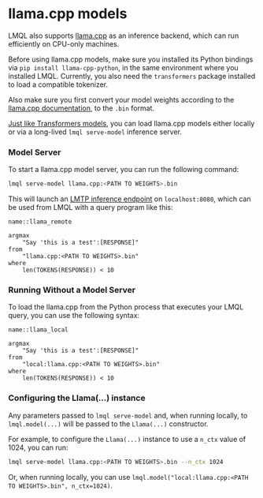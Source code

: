 # llama.cpp models

LMQL also supports [llama.cpp](https://github.com/ggerganov/llama.cpp) as an inference backend, which can run efficiently on CPU-only machines. 

Before using llama.cpp models, make sure you installed its Python bindings via `pip install llama-cpp-python`, in the same environment where you installed LMQL. Currently, you also need the `transformers` package installed to load a compatible tokenizer.


Also make sure you first convert your model weights according to the [llama.cpp documentation](https://github.com/ggerganov/llama.cpp#prepare-data--run), to the `.bin` format.

[Just like Transformers models](hf.md), you can load llama.cpp models either locally or via a long-lived `lmql serve-model` inference server.

### Model Server

To start a llama.cpp model server, you can run the following command:

```bash
lmql serve-model llama.cpp:<PATH TO WEIGHTS>.bin
```

This will launch an [LMTP inference endpoint](https://github.com/eth-sri/lmql/tree/main/src/lmql/models/lmtp) on `localhost:8080`, which can be used from LMQL with a query program like this:

```{lmql}
name::llama_remote

argmax 
    "Say 'this is a test':[RESPONSE]" 
from 
    "llama.cpp:<PATH TO WEIGHTS>.bin"
where 
    len(TOKENS(RESPONSE)) < 10
```

### Running Without a Model Server

To load the llama.cpp from the Python process that executes your LMQL query, you can use the following syntax:

```{lmql}
name::llama_local

argmax 
    "Say 'this is a test':[RESPONSE]"
from
    "local:llama.cpp:<PATH TO WEIGHTS>.bin"
where 
    len(TOKENS(RESPONSE)) < 10
```

### Configuring the Llama(...) instance

Any parameters passed to `lmql serve-model` and, when running locally, to `lmql.model(...)` will be passed to the `Llama(...)` constructor. 

For example, to configure the `Llama(...)` instance to use a `n_ctx` value of 1024, you can run:

```bash
lmql serve-model llama.cpp:<PATH TO WEIGHTS>.bin --n_ctx 1024
```

Or, when running locally, you can use `lmql.model("local:llama.cpp:<PATH TO WEIGHTS>.bin", n_ctx=1024)`.

